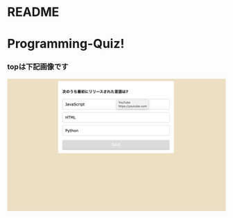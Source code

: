 # README

# Programming-Quiz!
### topは下記画像です
![quiz-top.png](https://github.com/yu-egg/Quiz-app/blob/master/quiz.png?raw=true)

